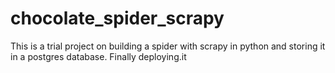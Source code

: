 # chocolate_spider_scrapy
This is a trial project on building a spider with scrapy in python and storing it in a postgres database. Finally deploying.it
